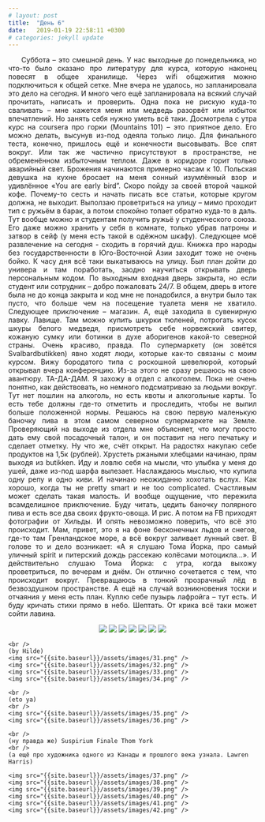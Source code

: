 ```yaml
---
# layout: post
title:  "День 6"
date:   2019-01-19 22:58:11 +0300
# categories: jekyll update
---
```


<div style="text-align: justify">
&nbsp;&nbsp;&nbsp;&nbsp;
Суббота – это смешной день. У нас выходные до понедельника, но что-то было сказано про литературу для курса, которую наконец повесят в общее хранилище. Через wifi общежития можно подключиться к общей сетке. Мне вчера не удалось, но запланировала это дело на сегодня. И много чего ещё запланировала на всякий случай прочитать, написать и проверить. Одна пока не рискую куда-то сваливать – мне кажется меня или медведь разорвёт или избыток впечатлений. Но занять себя нужно уметь всё таки. Досмотрела с утра курс на coursera про горки (Mountains 101) – это приятное дело. Его можно делать, высунув из-под одеяла только лицо. Для финального теста, конечно, пришлось ещё и конечности высовывать. Все спят вокруг. Или так же частично присутствуют в пространстве, не обременённом избыточным теплом. Даже в коридоре горит только аварийный свет. Брожения начинаются примерно часам к 10. Польская девушка на кухне бросает на меня сонный изумлённый взор и удивлённое «You are early bird”. Скоро пойду за своей второй чашкой кофе. Почему-то сесть и начать писать все статьи, которые кругом должна, не выходит. Выползаю проветриться на улицу – мимо проходит тип с ружьём в барак, а потом спокойно топает обратно куда-то в даль. Тут вообще можно и студентам получить ружьё у студенческого союза. Его даже можно хранить у себя в комнате, только убрав патроны и затвор в сейф (у меня есть такой в одёжном шкафу). Следующее моё развлечение на сегодня  - сходить в горячий душ. Книжка про народы без государственности в Юго-Восточной Азии заходит тоже не очень бойко. К часу дня всё таки выкатываюсь на улицу. Был план дойти до универа и там поработать, заодно научиться открывать дверь персональным кодом. По выходным входная дверь закрыта, но если студент или сотрудник – добро пожаловать 24/7. В общем, дверь в итоге была не до конца закрыта и код мне не понадобился, а внутри было так пусто, что больше чем на посещение туалета меня не хватило. Следующее приключение – магазин. А, ещё заходила в сувенирную лавку. Лавище. Там можно купить шкурки тюленей, потрогать кусок шкуры белого медведя, присмотреть себе норвежский свитер, кожаную сумку или ботинки в духе аборигенов какой-то северной страны. Очень красиво, правда. По супермаркету (он зовётся Svalbardbutikken) явно ходят люди, которые как-то связаны с моим курсом. Вижу бородатого типа с роскошной шевелюрой, который открывал вчера конференцию. Из-за этого не сразу решаюсь на свою авантюру. ТА-ДА-ДАМ. Я захожу в отдел с алкоголем. Пока не очень понятно, как действовать, но немного подсматриваю за людьми вокруг. Тут нет пошлин на алкоголь, но есть квоты и алкогольные карты. То есть тебе должны где-то отметить и проследить, чтобы не выпил больше положенной нормы. Решаюсь на свою первую маленькую баночку пива в этом самом северном супермаркете на Земле. Проверяющий на выходе из отдела мне объясняет, что могу просто дать ему свой посадочный талон, и он поставит на него печатьку и сделает отметку. Ну что же, счёт открыт. На радостях накупаю себе продуктов на 1,5к (рублей). Хрустеть ржаными хлебцами начинаю, прям выходя из butikken. Иду и ловлю себя на мысли, что улыбка у меня до ушей, даже из-под шарфа вылезает. Наслаждаюсь мыслью, что купила одну репу и одно киви. И начинаю неожиданно хохотать вслух. Как хорошо, когда ты не pretty smart и не  too complicated.  Счастливым может сделать такая малость. И вообще ощущение, что пережила всамделишное приключение. Буду читать, цедить баночку полярного пива и есть все два своих фрукто-овоща. И рис. А потом на FB приходят фотографии от Хильды. И опять невозможно поверить, что всё это происходит. Мам, привет, это я на фоне бесконечных льдов и снегов, где-то там Гренландское море, а всё вокруг заливает лунный свет. В голове то и дело возникает: «А я слушаю Тома Йорка, про самый уличный spirit и питерский дождь рассекаю колёсами мотоцикла…». И действительно слушаю Тома Йорка: с утра, когда выхожу проветриться, по вечерам и днём. Он отлично сочетается с тем, что происходит вокруг. Превращаюсь в тонкий прозрачный лёд в безвоздушном пространстве.  
А ещё на случай возникновения тоски и отчаяния у меня есть план. Куплю себе пузырь лафройга – тут есть. И буду кричать стихи прямо в небо. Шептать. От крика всё таки может сойти лавина.
</div>

<p align="center">
    <img src="{{site.baseurl}}/assets/images/24.png" />
    <img src="{{site.baseurl}}/assets/images/25.png" />
    <img src="{{site.baseurl}}/assets/images/26.png" />
    <img src="{{site.baseurl}}/assets/images/27.png" />
    <img src="{{site.baseurl}}/assets/images/28.png" />
    <img src="{{site.baseurl}}/assets/images/29.png" />
    <img src="{{site.baseurl}}/assets/images/30.png" />

    <br />
    (by Hilde)
    <img src="{{site.baseurl}}/assets/images/31.png" />
    <img src="{{site.baseurl}}/assets/images/32.png" />
    <img src="{{site.baseurl}}/assets/images/33.png" />
    <img src="{{site.baseurl}}/assets/images/34.png" />

    <br />
    (eto ya)
    <br />
    <img src="{{site.baseurl}}/assets/images/35.png" />
    <img src="{{site.baseurl}}/assets/images/36.png" />

    <br />
    (ну правда же) Suspirium Finale Thom York
    <br />
    (а ещё про художника одного из Канады и прошлого века узнала. Lawren Harris)

    <img src="{{site.baseurl}}/assets/images/37.png" />
    <img src="{{site.baseurl}}/assets/images/38.png" />
    <img src="{{site.baseurl}}/assets/images/39.png" />
    <img src="{{site.baseurl}}/assets/images/40.png" />
    <img src="{{site.baseurl}}/assets/images/41.png" />
    <img src="{{site.baseurl}}/assets/images/42.png" />
</p>


